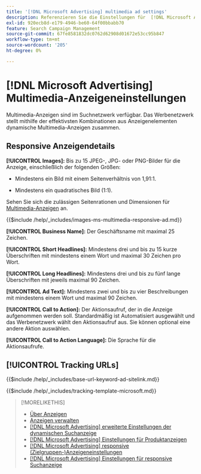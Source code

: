 ```yaml
---
title: '[!DNL Microsoft Advertising] multimedia ad settings'
description: Referenzieren Sie die Einstellungen für  [!DNL Microsoft Advertising] Multimedia-Anzeigen.
exl-id: 920ecb8d-e179-4946-be60-64f00bbabb70
feature: Search Campaign Management
source-git-commit: 67fe8581832dc0762d62908d01672e53cc95b847
workflow-type: tm+mt
source-wordcount: '205'
ht-degree: 0%

---
```


# [!DNL Microsoft Advertising] Multimedia-Anzeigeneinstellungen

Multimedia-Anzeigen sind im Suchnetzwerk verfügbar. Das Werbenetzwerk stellt mithilfe der effektivsten Kombinationen aus Anzeigenelementen dynamische Multimedia-Anzeigen zusammen.

## Responsive Anzeigendetails

**[!UICONTROL Images]:** Bis zu 15 JPEG-, JPG- oder PNG-Bilder für die Anzeige, einschließlich der folgenden Größen:

* Mindestens ein Bild mit einem Seitenverhältnis von 1,91:1.

* Mindestens ein quadratisches Bild (1:1).

Sehen Sie sich die zulässigen Seitenrationen und Dimensionen für [Multimedia-Anzeigen](https://help.ads.microsoft.com/#apex/ads/en/60107/0) an.

<!-- Instructions -->

{{$include /help/_includes/images-ms-multimedia-responsive-ad.md}}

**[!UICONTROL Business Name]:** Der Geschäftsname mit maximal 25 Zeichen.

**[!UICONTROL Short Headlines]:** Mindestens drei und bis zu 15 kurze Überschriften mit mindestens einem Wort und maximal 30 Zeichen pro Wort.

**[!UICONTROL Long Headlines]:** Mindestens drei und bis zu fünf lange Überschriften mit jeweils maximal 90 Zeichen.

**[!UICONTROL Ad Text]:** Mindestens zwei und bis zu vier Beschreibungen mit mindestens einem Wort und maximal 90 Zeichen.

**[!UICONTROL Call to Action]:** Der Aktionsaufruf, der in die Anzeige aufgenommen werden soll. Standardmäßig ist Automatisiert ausgewählt und das Werbenetzwerk wählt den Aktionsaufruf aus. Sie können optional eine andere Aktion auswählen.

**[!UICONTROL Call to Action Language]:** Die Sprache für die Aktionsaufrufe.

## [!UICONTROL Tracking URLs]

<!-- **[!UICONTROL Base URl]:** -->

{{$include /help/_includes/base-url-keyword-ad-sitelink.md}}

<!-- **[!UICONTROL Tracking Template]:** -->

{{$include /help/_includes/tracking-template-microsoft.md}}

>[!MORELIKETHIS]
>
>* [Über Anzeigen](ad-about.md)
>* [Anzeigen verwalten](ad-manage.md)
>* [[!DNL Microsoft Advertising] erweiterte Einstellungen der dynamischen Suchanzeige](ad-settings-microsoft-dsa.md)
>* [[!DNL Microsoft Advertising] Einstellungen für Produktanzeigen](ad-settings-microsoft-product.md)
>* [[!DNL Microsoft Advertising] responsive (Zielgruppen-)Anzeigeneinstellungen](ad-settings-microsoft-responsive.md)
>* [[!DNL Microsoft Advertising] Einstellungen für responsive Suchanzeige](ad-settings-microsoft-rsa.md)
